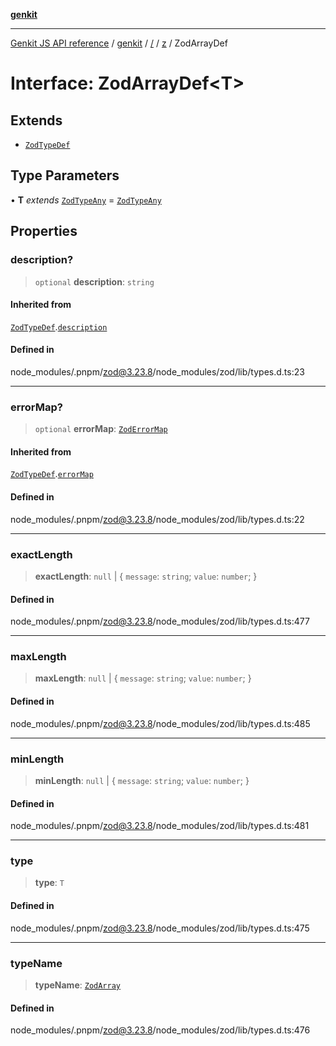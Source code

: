 [**genkit**](../../../README.md)

***

[Genkit JS API reference](../../../../README.md) / [genkit](../../../README.md) / [/](../../../README.md) / [z](../README.md) / ZodArrayDef

# Interface: ZodArrayDef\<T\>

## Extends

- [`ZodTypeDef`](ZodTypeDef.md)

## Type Parameters

• **T** *extends* [`ZodTypeAny`](../type-aliases/ZodTypeAny.md) = [`ZodTypeAny`](../type-aliases/ZodTypeAny.md)

## Properties

### description?

> `optional` **description**: `string`

#### Inherited from

[`ZodTypeDef`](ZodTypeDef.md).[`description`](ZodTypeDef.md#description)

#### Defined in

node\_modules/.pnpm/zod@3.23.8/node\_modules/zod/lib/types.d.ts:23

***

### errorMap?

> `optional` **errorMap**: [`ZodErrorMap`](../type-aliases/ZodErrorMap.md)

#### Inherited from

[`ZodTypeDef`](ZodTypeDef.md).[`errorMap`](ZodTypeDef.md#errormap)

#### Defined in

node\_modules/.pnpm/zod@3.23.8/node\_modules/zod/lib/types.d.ts:22

***

### exactLength

> **exactLength**: `null` \| \{ `message`: `string`; `value`: `number`; \}

#### Defined in

node\_modules/.pnpm/zod@3.23.8/node\_modules/zod/lib/types.d.ts:477

***

### maxLength

> **maxLength**: `null` \| \{ `message`: `string`; `value`: `number`; \}

#### Defined in

node\_modules/.pnpm/zod@3.23.8/node\_modules/zod/lib/types.d.ts:485

***

### minLength

> **minLength**: `null` \| \{ `message`: `string`; `value`: `number`; \}

#### Defined in

node\_modules/.pnpm/zod@3.23.8/node\_modules/zod/lib/types.d.ts:481

***

### type

> **type**: `T`

#### Defined in

node\_modules/.pnpm/zod@3.23.8/node\_modules/zod/lib/types.d.ts:475

***

### typeName

> **typeName**: [`ZodArray`](../enumerations/ZodFirstPartyTypeKind.md#zodarray)

#### Defined in

node\_modules/.pnpm/zod@3.23.8/node\_modules/zod/lib/types.d.ts:476
